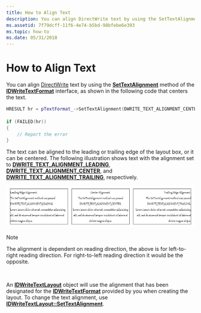 ```yaml
---
title: How to Align Text
description: You can align DirectWrite text by using the SetTextAlignment method of the IDWriteTextFormat interface.
ms.assetid: 7f79dcff-11f6-4e74-b5bd-98bfebe6e393
ms.topic: how-to
ms.date: 05/31/2018
---
```


# How to Align Text

You can align [DirectWrite](direct-write-portal.md) text by using the [**SetTextAlignment**](/windows/win32/api/dwrite/nf-dwrite-idwritetextformat-settextalignment) method of the [**IDWriteTextFormat**](/windows/win32/api/dwrite/nn-dwrite-idwritetextformat) interface, as shown in the following code that centers the text.


```C++
HRESULT hr = pTextFormat_->SetTextAlignment(DWRITE_TEXT_ALIGNMENT_CENTER);

if (FAILED(hr))
{
    // Report the error
}
```



The text can be aligned to the leading or trailing edge of the layout box, or it can be centered. The following illustration shows text with the alignment set to [**DWRITE\_TEXT\_ALIGNMENT\_LEADING**](/windows/win32/api/dwrite/ne-dwrite-dwrite_text_alignment), [**DWRITE\_TEXT\_ALIGNMENT\_CENTER**](/windows/win32/api/dwrite/ne-dwrite-dwrite_text_alignment), and [**DWRITE\_TEXT\_ALIGNMENT\_TRAILING**](/windows/win32/api/dwrite/ne-dwrite-dwrite_text_alignment), respectively.

![illustration of text paragraphs with leading, centered, and trailing alignment](images/textalignment.png)

> [!Note]  
> The alignment is dependent on reading direction, the above is for left-to-right reading direction. For right-to-left reading direction it would be the opposite.

 

An [**IDWriteTextLayout**](/windows/win32/api/dwrite/nn-dwrite-idwritetextlayout) object will use the alignment that has been designated for the [**IDWriteTextFormat**](/windows/win32/api/dwrite/nn-dwrite-idwritetextformat) provided by you when creating the layout. To change the text alignment, use [**IDWriteTextLayout::SetTextAlignment**](/windows/win32/api/dwrite/nf-dwrite-idwritetextformat-settextalignment).

 

 
